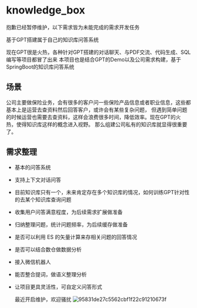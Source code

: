 # knowledge_box
抱歉已经暂停维护，以下需求皆为未能完成的需求开发任务

基于GPT搭建属于自己的知识库问答系统

现在GPT很是火热，各种针对GPT搭建的对话聊天、与PDF交流、代码生成、SQL编写等项目都冒了出来
本项目也是结合GPT的Demo以及公司需求构建，基于SpringBoot的知识库问答系统

## 场景
公司主要做保险业务，会有很多的客户问一些保险产品信息或者职业信息，这些都基本上是运营去查资料然后回答客户，或许会有某些复杂问题，
但遇到简单问题的时候运营也需要去查资料，这样会浪费很多时间，降低效率。现在GPT的火热，使得知识库这样的概念进入视野。
那么组建公司私有的知识库就显得很重要了。

## 需求整理
- 基本的问答系统
- 支持上下文对话问答
- 目前知识库只有一个，未来肯定存在多个知识库的情况，如何训练GPT针对性的去某个知识库查询问题
- 收集用户问答满意程度，为后续需求扩展做准备
- 归纳整理问题，统计问题频率，为后续缓存做准备 
- 是否可以利用 ES 的矢量计算来存相关问题的回答情况
- 是否可以结合数仓做数据分析
- 接入微信机器人
- 能否整合提词，做语义整理分析
- 让项目更具灵活性，可自定义问答形式



  最近开启维护，欢迎骚扰
  ![95831de27c5562cbf1f22c91210673f](https://github.com/FFFamily/knowledge_box/assets/49579222/92bbd0e8-6d22-4ae5-8a44-b64fd13197fa)


